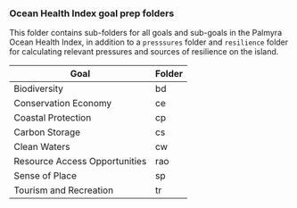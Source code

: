 ### Ocean Health Index goal prep folders

This folder contains sub-folders for all goals and sub-goals in the Palmyra Ocean Health Index, in addition to a `presssures` folder and `resilience` folder for calculating relevant pressures and sources of resilience on the island.  

| Goal                    | Folder |
| ----------------------- | ------ |
| Biodiversity | bd     |
| Conservation Economy | ce |
| Coastal Protection | cp |
| Carbon Storage |cs |
| Clean Waters | cw |
| Resource Access Opportunities | rao |
| Sense of Place | sp     |
| Tourism and Recreation | tr     |
